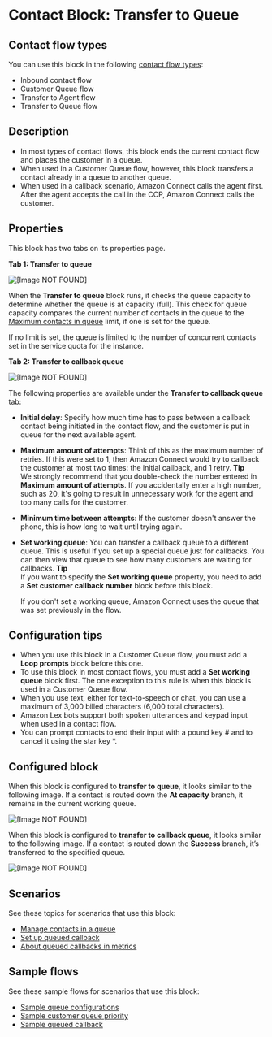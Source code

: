 # Contact Block: Transfer to Queue<a name="transfer-to-queue"></a>

## Contact flow types<a name="transfer-to-queue-types"></a>

You can use this block in the following [contact flow types](create-contact-flow.md#contact-flow-types):
+ Inbound contact flow
+ Customer Queue flow
+ Transfer to Agent flow
+ Transfer to Queue flow

## Description<a name="transfer-to-queue-description"></a>
+ In most types of contact flows, this block ends the current contact flow and places the customer in a queue\. 
+ When used in a Customer Queue flow, however, this block transfers a contact already in a queue to another queue\. 
+ When used in a callback scenario, Amazon Connect calls the agent first\. After the agent accepts the call in the CCP, Amazon Connect calls the customer\.

## Properties<a name="transfer-to-queue-properties"></a>

This block has two tabs on its properties page\. 

**Tab 1: Transfer to queue**

![\[Image NOT FOUND\]](http://docs.aws.amazon.com/connect/latest/adminguide/images/transfer-to-queue-properties1.png)

When the **Transfer to queue** block runs, it checks the queue capacity to determine whether the queue is at capacity \(full\)\. This check for queue capacity compares the current number of contacts in the queue to the [Maximum contacts in queue](set-maximum-queue-limit.md) limit, if one is set for the queue\. 

If no limit is set, the queue is limited to the number of concurrent contacts set in the service quota for the instance\.

**Tab 2: Transfer to callback queue**

![\[Image NOT FOUND\]](http://docs.aws.amazon.com/connect/latest/adminguide/images/transfer-to-queue-properties.png)

The following properties are available under the **Transfer to callback queue** tab:
+ **Initial delay**: Specify how much time has to pass between a callback contact being initiated in the contact flow, and the customer is put in queue for the next available agent\. 
+ **Maximum amount of attempts**: Think of this as the maximum number of retries\. If this were set to 1, then Amazon Connect would try to callback the customer at most two times: the initial callback, and 1 retry\.
**Tip**  
We strongly recommend that you double\-check the number entered in **Maximum amount of attempts**\. If you accidentally enter a high number, such as 20, it's going to result in unnecessary work for the agent and too many calls for the customer\.
+ **Minimum time between attempts**: If the customer doesn't answer the phone, this is how long to wait until trying again\.
+ **Set working queue**: You can transfer a callback queue to a different queue\. This is useful if you set up a special queue just for callbacks\. You can then view that queue to see how many customers are waiting for callbacks\.
**Tip**  
If you want to specify the **Set working queue** property, you need to add a **Set customer callback number** block before this block\.

  If you don't set a working queue, Amazon Connect uses the queue that was set previously in the flow\.

## Configuration tips<a name="transfer-to-queue-tips"></a>
+ When you use this block in a Customer Queue flow, you must add a **Loop prompts** block before this one\.
+ To use this block in most contact flows, you must add a **Set working queue** block first\. The one exception to this rule is when this block is used in a Customer Queue flow\. 
+ When you use text, either for text\-to\-speech or chat, you can use a maximum of 3,000 billed characters \(6,000 total characters\)\.
+ Amazon Lex bots support both spoken utterances and keypad input when used in a contact flow\.
+ You can prompt contacts to end their input with a pound key \# and to cancel it using the star key \*\. 

## Configured block<a name="transfer-to-queue-configured"></a>

When this block is configured to **transfer to queue**, it looks similar to the following image\. If a contact is routed down the **At capacity** branch, it remains in the current working queue\.

![\[Image NOT FOUND\]](http://docs.aws.amazon.com/connect/latest/adminguide/images/transfer-to-queue-configured1.png)

When this block is configured to **transfer to callback queue**, it looks similar to the following image\. If a contact is routed down the **Success** branch, it’s transferred to the specified queue\.

![\[Image NOT FOUND\]](http://docs.aws.amazon.com/connect/latest/adminguide/images/transfer-to-queue-configured.png)

## Scenarios<a name="transfer-to-queue-scenarios"></a>

See these topics for scenarios that use this block:
+ [Manage contacts in a queue](queue-to-queue-transfer.md)
+ [Set up queued callback](setup-queued-callback.md)
+ [About queued callbacks in metrics](about-queued-callbacks.md)

## Sample flows<a name="transfer-to-queue-samples"></a>

See these sample flows for scenarios that use this block:
+ [Sample queue configurations](sample-queue-configurations.md)
+ [Sample customer queue priority](sample-customer-queue-priority.md)
+ [Sample queued callback](sample-queued-callback.md)